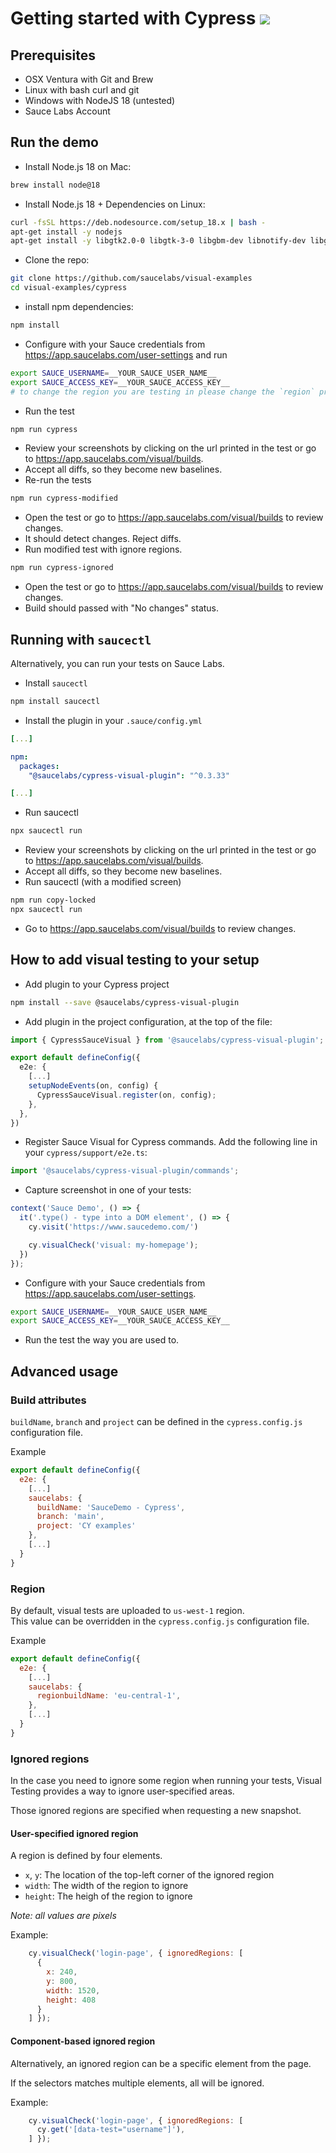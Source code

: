# Getting started with Cypress [![](https://badgen.net/badge/Run%20this%20/README/5B3ADF?icon=https://runme.dev/img/logo.svg)](https://runme.dev/api/runme?repository=git%40github.com%3Asaucelabs%2Fvisual-examples.git)

## Prerequisites

- OSX Ventura with Git and Brew
- Linux with bash curl and git
- Windows with NodeJS 18 (untested)
- Sauce Labs Account

## Run the demo

- Install Node.js 18 on Mac:

```sh { name=nodejs-mac }
brew install node@18
```

- Install Node.js 18 + Dependencies on Linux:

```sh { name=nodejs-linux }
curl -fsSL https://deb.nodesource.com/setup_18.x | bash -
apt-get install -y nodejs
apt-get install -y libgtk2.0-0 libgtk-3-0 libgbm-dev libnotify-dev libgconf-2-4 libnss3 libxss1 libasound2 libxtst6 xauth xvfb
```

- Clone the repo:

```sh { name=clone }
git clone https://github.com/saucelabs/visual-examples
cd visual-examples/cypress
```

- install npm dependencies:

```sh { name=npm-install }
npm install
```

- Configure with your Sauce credentials from https://app.saucelabs.com/user-settings and run

```sh { name=set-credentials }
export SAUCE_USERNAME=__YOUR_SAUCE_USER_NAME__
export SAUCE_ACCESS_KEY=__YOUR_SAUCE_ACCESS_KEY__
# to change the region you are testing in please change the `region` property in the cypress.config.ts file.
```

- Run the test

```sh { name=npm-run }
npm run cypress
```

- Review your screenshots by clicking on the url printed in the test or go to https://app.saucelabs.com/visual/builds.
- Accept all diffs, so they become new baselines.
- Re-run the tests

```sh { name=npm-run-modified }
npm run cypress-modified
```

- Open the test or go to https://app.saucelabs.com/visual/builds to review changes.
- It should detect changes. Reject diffs.
- Run modified test with ignore regions.

```sh { name=npm-run-ignored }
npm run cypress-ignored
```

- Open the test or go to https://app.saucelabs.com/visual/builds to review changes.
- Build should passed with "No changes" status.

## Running with `saucectl`

Alternatively, you can run your tests on Sauce Labs.

- Install `saucectl`

```sh { name=npm-install-saucectl }
npm install saucectl
```

- Install the plugin in your `.sauce/config.yml`

```yml
[...]

npm:
  packages:
    "@saucelabs/cypress-visual-plugin": "^0.3.33"

[...]
```

- Run saucectl

```sh { name=saucectl-run }
npx saucectl run
```

- Review your screenshots by clicking on the url printed in the test or go to https://app.saucelabs.com/visual/builds.
- Accept all diffs, so they become new baselines.
- Run saucectl (with a modified screen)

```sh { name=saucectl-run-modified }
npm run copy-locked
npx saucectl run
```

- Go to https://app.saucelabs.com/visual/builds to review changes.

## How to add visual testing to your setup

- Add plugin to your Cypress project

```sh
npm install --save @saucelabs/cypress-visual-plugin
```

- Add plugin in the project configuration, at the top of the file:

```ts
import { CypressSauceVisual } from '@saucelabs/cypress-visual-plugin';

export default defineConfig({
  e2e: {
    [...]
    setupNodeEvents(on, config) {
      CypressSauceVisual.register(on, config);
    },
  },
})
```

- Register Sauce Visual for Cypress commands. Add the following line in your `cypress/support/e2e.ts`:

```ts
import '@saucelabs/cypress-visual-plugin/commands';
```

- Capture screenshot in one of your tests:

```ts
context('Sauce Demo', () => {
  it('.type() - type into a DOM element', () => {
    cy.visit('https://www.saucedemo.com/')

    cy.visualCheck('visual: my-homepage');
  })
});
```

- Configure with your Sauce credentials from https://app.saucelabs.com/user-settings.

```sh
export SAUCE_USERNAME=__YOUR_SAUCE_USER_NAME__
export SAUCE_ACCESS_KEY=__YOUR_SAUCE_ACCESS_KEY__
```

- Run the test the way you are used to.

## Advanced usage

### Build attributes

`buildName`, `branch` and `project` can be defined in the `cypress.config.js` configuration file.

Example

```javascript
export default defineConfig({
  e2e: {
    [...]
    saucelabs: {
      buildName: 'SauceDemo - Cypress',
      branch: 'main',
      project: 'CY examples'
    },
    [...]
  }
}
```

### Region

By default, visual tests are uploaded to `us-west-1` region.   
This value can be overridden in the `cypress.config.js` configuration file.

Example

```javascript
export default defineConfig({
  e2e: {
    [...]
    saucelabs: {
      regionbuildName: 'eu-central-1',
    },
    [...]
  }
}
```

### Ignored regions

In the case you need to ignore some region when running your tests, Visual Testing provides a way to ignore user-specified areas.

Those ignored regions are specified when requesting a new snapshot.

#### User-specified ignored region

A region is defined by four elements.

- `x`, `y`: The location of the top-left corner of the ignored region
- `width`: The width of the region to ignore
- `height`: The heigh of the region to ignore

*Note: all values are pixels*

Example:

```javascript
    cy.visualCheck('login-page', { ignoredRegions: [
      {
        x: 240,
        y: 800,
        width: 1520,
        height: 408
      }
    ] });
```

#### Component-based ignored region

Alternatively, an ignored region can be a specific element from the page.

If the selectors matches multiple elements, all will be ignored.

Example:

```javascript
    cy.visualCheck('login-page', { ignoredRegions: [
      cy.get('[data-test="username"]'),
    ] });
```
